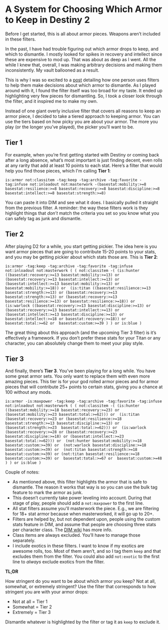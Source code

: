 # A System for Choosing Which Armor to Keep in Destiny 2

Before I get started, this is all about armor pieces. Weapons aren’t included in these filters.

In the past, I have had trouble figuring out which armor drops to keep, and which to dismantle. I mostly looked for spikes in recovery and intellect since these are expensive to mod up. That was about as deep as I went. All the while I knew that, overall, I was making arbitrary decisions and making them inconsistently. My vault ballooned as a result. 

This is why I was so excited to a [post](https://reddit.com/r/DestinyItemManager/comments/kujvqt/i_made_a_filter_for_destiny_item_manager_to_clean/) detailing how one person uses filters to help them make decisions about which armor to dismantle. As I played around with it, I found the filter itself was too broad for my taste. It ended up highlighting very few pieces for dismantling. So, I took a closer look through the filter, and it inspired me to make my own.

Instead of one giant overly inclusive filter that covers all reasons to keep an armor piece, I decided to take a tiered approach to keeping armor. You can use the tiers based on how picky you are about your armor. The more you play (or the longer you’ve played), the picker you’ll want to be. 

## Tier 1

For example, when you’re first getting started with Destiny or coming back after a long absence, what’s most important is just finding decent, even rolls at any rarity that add at least 10 points to each stat. Here’s a filter that would help you find those pieces, which I'm calling **Tier 1**:

`is:armor not:classitem -tag:keep -tag:archive -tag:favorite -tag:infuse not:inloadout not:masterwork -(basestat:mobility:>=8 basestat:resilience:>=8 basestat:recovery:>=8 basestat:discipline:>=8 basestat:intellect:>=8 basestat:strength:>=8)`

You can paste it into DIM and see what it does. I basically pulled it straight from the previous filter. A reminder: the way these filters work is they highlight things that *don’t* match the criteria you set so you know what you can safely tag as junk and dismantle.

## Tier 2

After playing D2 for a while, you start getting pickier. The idea here is you want armor pieces that are going to contribute 15-20 points to your stats, and you may be getting pickier about which stats those are. This is **Tier 2**:

`is:armor -tag:keep -tag:archive -tag:favorite -tag:infuse not:inloadout not:masterwork
(
(
not:classitem
-(
(is:hunter ((basestat:recovery:>=13 basestat:mobility:>=13) or (basestat:recovery:>=13 basestat:intellect:>=13) or (basestat:intellect:>=13 basestat:mobility:>=13) or basestat:mobility:>=18)) or 
(is:titan ((basestat:resilience:>=13 basestat:strength:>=13) or (basestat:recovery:>=13 basestat:strength:>=13) or (basestat:recovery:>=13 basestat:resilience:>=13) or basestat:resilience:>=18)) or 
(is:warlock ((basestat:recovery:>=13 basestat:discipline:>=13) or (basestat:recovery:>=13 basestat:intellect:>=13) or (basestat:intellect:>=13 basestat:discipline:>=13) or basestat:intellect:>=18 or basestat:recovery:>=18)) or 
basestat:total:>=62 or 
basestat:custom:>=39
)
) or
is:blue
)`

The great thing about this approach (and the upcoming Tier 3 filter) is it’s effectively a framework. If you don’t prefer these stats for your Titan or any character, you can absolutely change them to meet your play style. 

## Tier 3

And finally, there’s **Tier 3**. You’ve been playing for a long while. You have some great armor sets. You only want to replace them with even more amazing pieces. This tier is for your god rolled armor pieces and for armor pieces that will contribute 25+ points to certain stats, giving you a chance at 100 without any mods.

`is:armor -is:maxpower -tag:keep -tag:archive -tag:favorite -tag:infuse not:inloadout not:masterwork
(
(
not:classitem
-(
(is:hunter ((basestat:mobility:>=18 basestat:recovery:>=23) or (basestat:mobility:>=23 basestat:total:>=62))) or 
(is:titan (basestat:recovery:>=23 or (basestat:resilience:>=18 basestat:strength:>=13 basestat:discipline:>=13) or (basestat:strength:>=23  basestat:total:>=62))) or 
(is:warlock (basestat:recovery:>=28 or (basestat:recovery:>=23 basestat:discipline:>=18) or (basestat:intellect:>=23 basestat:total:>=62))) or 
(not:hunter basestat:mobility:>=18 basestat:custom:>=39) or 
(not:warlock basestat:discipline:>=18 basestat:custom:>=39) or 
(not:titan basestat:strength:>=18 basestat:custom:>=39) or
(not:titan basestat:resilience:>=18 basestat:custom:>=39) or 
basestat:total:>=67 or 
basestat:custom:>=48
)
) or
is:blue
)`

Couple of notes:

* As mentioned above, this filter highlights the armor that is safe to dismantle. The reason it works that way is so you can use the bulk tag feature to mark the armor as junk.
* This doesn’t currently take power leveling into account. During that stage of play, people should add a `not:maxpower` to the first line.
* All stat filters assume you'll masterwork the piece. E.g., we are filtering for 18+ stat armor because when masterworked, it will go up to 20+.
* Filters are helped by, but not dependent upon, people using the custom stats feature in DIM, and assume that people are choosing three stats per character class. The [DIM wiki](https://destinyitemmanager.fandom.com/wiki/Organizer#Custom_Stat_Total_.28Custom_Total.29) has more info.
* Class items are always excluded. You’ll have to manage those separately.
* I include exotics in these filters. I want to know if my exotics are awesome rolls, too. Most of them aren’t, and so I tag them `keep` and that excludes them from the filter. You could also add `not:exotic` to the first line to *always* exclude exotics from the filter.

**TL;DR**

How stringent do you want to be about which armor you keep? Not at all, somewhat, or extremely stringent? Use the filter that corresponds to how stringent you are with your armor drops:

* Not at all = Tier 1
* Somewhat = Tier 2
* Extremely = Tier 3

Dismantle whatever is highlighted by the filter or tag it as `keep` to exclude it.